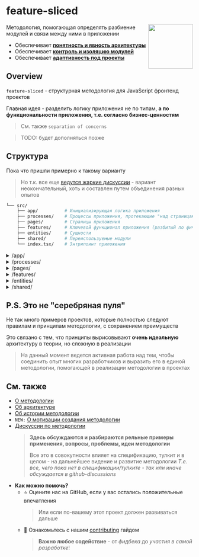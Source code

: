 # feature-sliced

<!-- 🏅 Add badges -->

<!--
[npm]: https://www.npmjs.com/package/NPM_PACKAGE

[![npm](https://img.shields.io/npm/v/NPM_PACKAGE?style=flat-square)][npm]
[![npm](https://img.shields.io/npm/dw/NPM_PACKAGE?style=flat-square)][npm]
[![npm bundle size](https://img.shields.io/bundlephobia/min/NPM_PACKAGE?style=flat-square)][npm]
[![Hits](https://hits.seeyoufarm.com/api/count/incr/badge.svg?url=https%3A%2F%2Fgithub.com%2FOWNER%2FREPO&count_bg=%2379C83D&title_bg=%23555555&icon=&icon_color=%23E7E7E7&title=hits&edge_flat=true)](https://hits.seeyoufarm.com)
[![GitHub Workflow Status](https://img.shields.io/github/workflow/status/OWNER/REPO/WORKFLOW?label=tests&style=flat-square)](https://github.com/OWNER/REPO/actions)
[![GitHub commit activity](https://img.shields.io/github/commit-activity/m/OWNER/REPO?style=flat-square)](https://github.com/OWNER/REPO/commits)
-->


<!-- 🖼️ Add logo / primary image -->
<img src="https://avatars.githubusercontent.com/u/60469024?s=120" align="right" width=120>

<!-- ⚡ Add primary information & features about your repository -->
Методология, помогающая определять разбиение модулей и связи между ними в приложении

- Обеспечивает [**понятность и явность архитектуры**](https://github.com/feature-sliced/wiki/blob/master/about/architecture.md#explicit-%D0%BF%D0%BE%D0%BD%D1%8F%D1%82%D0%BD%D0%BE%D1%81%D1%82%D1%8C%D1%8F%D0%B2%D0%BD%D0%BE%D1%81%D1%82%D1%8C)
- Обеспечивает [**контроль и изоляцию модулей**](https://github.com/feature-sliced/wiki/blob/master/about/architecture.md#control-%D0%BA%D0%BE%D0%BD%D1%82%D1%80%D0%BE%D0%BB%D1%8C%D0%B8%D0%B7%D0%BE%D0%BB%D0%B8%D1%80%D0%BE%D0%B2%D0%B0%D0%BD%D0%BD%D0%BE%D1%81%D1%82%D1%8C)
- Обеспечивает [**адаптивность под проекты**](https://github.com/feature-sliced/wiki/blob/master/about/architecture.md#adaptivity-%D0%B0%D0%B4%D0%B0%D0%BF%D1%82%D0%B8%D0%B2%D0%BD%D0%BE%D1%81%D1%82%D1%8C%D0%BA%D0%B0%D1%81%D1%82%D0%BE%D0%BC%D0%B8%D0%B7%D0%B8%D1%80%D1%83%D0%B5%D0%BC%D0%BE%D1%81%D1%82%D1%8C)

## Overview
`feature-sliced` - структурная методология для JavaScript фронтенд проектов

Главная идея - разделить логику приложения не по типам, **а по функциональности приложения, т.е. согласно бизнес-ценностям**
> См. также `separation of concerns`

> TODO: будет дополняться позже

## Структура

Пока что пришли примерно к такому варианту
> Но т.к. все еще [ведутся жаркие дискуссии](https://github.com/feature-sliced/wiki/discussions) - вариант неокончательный, хоть и составлен путем объединения разных опытов

```bash
└── src/
    ├── app/          # Инициализирующая логика приложения
    ├── processes/    # Процессы приложения, протекающие "над страницами"
    ├── pages/        # Страницы приложения
    ├── features/     # Ключевой функционал приложения (разбитый по фичам)
    ├── entities/     # Сущности
    ├── shared/       # Переиспользуемые модули
    └── index.tsx/    # Энтрипоинт приложения
```


<details>
  <summary>/app/</summary>
  
```sh
└── app/
├── store/                      # Инициализация store
├── styles/                     # Инициализация styles
├── hocs/                       # Инициализирующая логика (HOC-обертки)
├── {...}                       #
```
  
</details>

<details>
  <summary>/processes/</summary>
  
`TODO:` Позже будет дополнено

```sh
└── processes/
```
  
</details>

<details>
  <summary>/pages/</summary>
  
```sh
└── pages/
├── {page}/                 # Ресурсы страницы (с минимальной логикой)
└── index.tsx               # Энтрипоинт (чаще всего с composed роутингом)
```
  
</details>

<details>
  <summary>/features/</summary>
  
```sh
└── features/                          # Фичи приложения
  └── feature-name/                  #   Обычно содержит в себе:
          ├── components/            #      UI-компоненты фичи
          ├── {store/}               #      *Store фичи
          ├── {models/}              #      *Модели фичи
          ├── {...}/                 #
          └── index.ts               # Энтрипоинт фичи (с ее публичным API)
```

</details>

<details>
  <summary>/entities/</summary>

```sh
└── entities/               # Сущности
├── user/                 #   Обычно содержит в себе (по необходимости):
|    ├── components/      #     *Подкомпоненты
|    ├── lib/             #     *Библиотеки
|    ├── api/             #     *Мб Подзапросы
|    └── store/           #     *Зашаренный Стейт
├── {entity-1}            #
├── {entity-2}            #
└── {...}/                #
```
  
</details>

<details>
  <summary>/shared/</summary>
  
```sh
└── shared/             # Переиспользуемые модули
 ├── ui/              #   *UIKit приложения
 ├── lib/             #   *Библиотеки приложения (вместо свалки хелперов)
 ├── api/             #   *API-инстансы/методы
 └── {...}            #
```
  
</details>

## P.S. **Это не "серебряная пуля"**
Не так много примеров проектов, которые полностью следуют правилам и принципам методологии, с сохранением преимуществ

Это связано с тем, что принципы вырисовывают **очень идеальную** архитектуру в теории, но сложную в реализации

> На данный момент ведется активная работа над тем, чтобы соединить опыт многих разработчиков и выразить его в единой методологии, помогающей в реализации методологии в проектах

## См. также

<!-- TODO: Если ссылок будет потом оч много - вынести в переменные -->
<!-- TODO: Пока что упоминаем здесь все существующие статьи - после того как их количество вырастет - сделаем более структурированную навигацию -->

- [О методологии](./about/readme.md)
- [Об архитектуре](./about/architecture.md)
- [Об истории методологии](./about/history.md)
- `NEW:` [О мотивации создания методологии](./about/motivation.md)
- [Дискуссии по методологии](https://github.com/feature-sliced/wiki/discussions)
  > **Здесь обсуждаются и разбираются рельные примеры применения, вопросы, проблемы, идеи методологии**
  >
  > Все это в совокупности влияет на спецификацию, тулкит и в целом - на дальнейшее видение и развитие методологии
  > *Т.е. все, чего пока нет в спецификации/тулките - так или иначе обсуждается в github-discussions*
- **Как можно помочь?**
  - ⭐ Оцените нас на GitHub, если у вас остались положительные впечатления
    > Или если по-вашему этот проект должен развиваться дальше
  - 💫 Ознакомьтесь с нашим [contributing](./CONTRIBUTING.md) гайдом
    > **Важно любое содействие** - от *фидбека* до *участия в самой разработке*!
